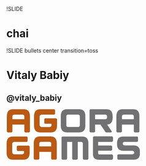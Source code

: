!SLIDE

# chai #

!SLIDE bullets center transition=toss

# Vitaly Babiy #

## @vitaly_babiy


![GitHub](agora_logo.jpg)

